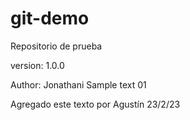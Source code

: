 # git-demo
Repositorio de prueba

version: 1.0.0

Author: Jonathani
Sample text 01

Agregado este texto por Agustín 23/2/23